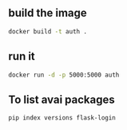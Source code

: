 ## build the image
```bash
docker build -t auth .
```
## run it 
```bash
docker run -d -p 5000:5000 auth
```
## To list avai packages 

```bash
pip index versions flask-login
```